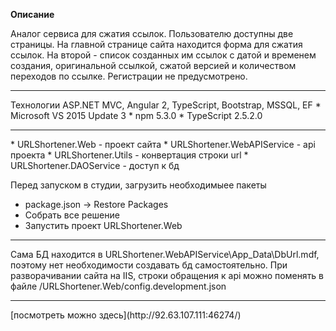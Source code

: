 **Описание**

Аналог сервиса для сжатия ссылок. Пользователю доступны две страницы. На главной странице сайта находится форма для сжатия ссылок. На второй - список созданных им ссылок с датой и временем создания, оригинальной ссылкой, сжатой версией и количеством переходов по ссылке.
Регистрации не предусмотрено.
<hr>
Технологии ASP.NET MVC, Angular 2, TypeScript, Bootstrap, MSSQL, EF
* Microsoft VS 2015 Update 3
* npm 5.3.0
* TypeScript 2.5.2.0
<hr>
* URLShortener.Web - проект сайта
* URLShortener.WebAPIService - api проекта
* URLShortener.Utils - конвертация строки url
* URLShortener.DAOService - доступ к бд

Перед запуском в студии, загрузить необходимыее пакеты
* package.json -> Restore Packages
* Собрать все решение
* Запустить проект URLShortener.Web
<hr>
Сама БД находится в URLShortener.WebAPIService\App_Data\DbUrl.mdf, поэтому нет необходимости создавать бд самостоятельно.
При разворачивании сайта на IIS, строки обращения к api можно поменять в файле /URLShortener.Web/config.development.json
<hr>
[посмотреть можно здесь](http://92.63.107.111:46274/)

